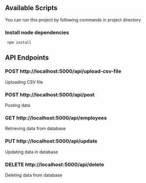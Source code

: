 ## Available Scripts

You can run this project by following commands in project directory

### Install node dependencies
```shell
 npm install
```

## API Endpoints

### POST  http://localhost:5000/api/upload-csv-file
Uploading CSV file 

### POST  http://localhost:5000/api/post
Posting data

### GET  http://localhost:5000/api/employees
Retrieving data from database

### PUT  http://localhost:5000/api/update
Updating data in database

### DELETE  http://localhost:5000/api/delete
Deleting data from database